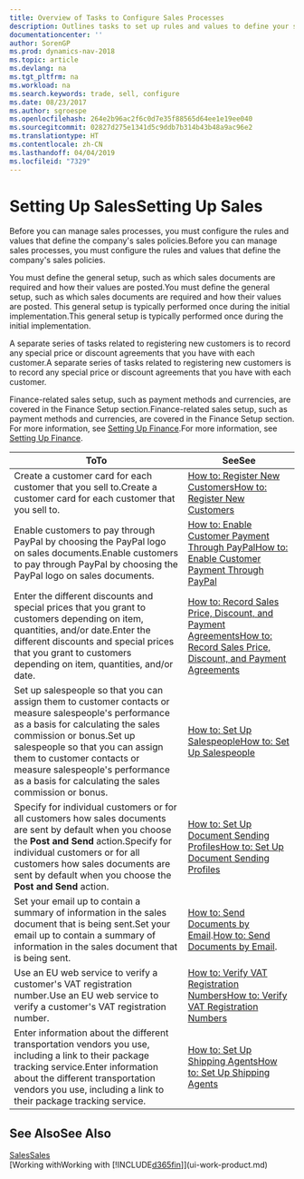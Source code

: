 ```yaml
---
title: Overview of Tasks to Configure Sales Processes
description: Outlines tasks to set up rules and values to define your sales policies and processes.
documentationcenter: ''
author: SorenGP
ms.prod: dynamics-nav-2018
ms.topic: article
ms.devlang: na
ms.tgt_pltfrm: na
ms.workload: na
ms.search.keywords: trade, sell, configure
ms.date: 08/23/2017
ms.author: sgroespe
ms.openlocfilehash: 264e2b96ac2f6c0d7e35f88565d64ee1e19ee040
ms.sourcegitcommit: 02827d275e1341d5c9ddb7b314b43b48a9ac96e2
ms.translationtype: HT
ms.contentlocale: zh-CN
ms.lasthandoff: 04/04/2019
ms.locfileid: "7329"
---
```

# <a name="setting-up-sales"></a><span data-ttu-id="6ed1d-103">Setting Up Sales</span><span class="sxs-lookup"><span data-stu-id="6ed1d-103">Setting Up Sales</span></span>
<span data-ttu-id="6ed1d-104">Before you can manage sales processes, you must configure the rules and values that define the company's sales policies.</span><span class="sxs-lookup"><span data-stu-id="6ed1d-104">Before you can manage sales processes, you must configure the rules and values that define the company's sales policies.</span></span>

<span data-ttu-id="6ed1d-105">You must define the general setup, such as which sales documents are required and how their values are posted.</span><span class="sxs-lookup"><span data-stu-id="6ed1d-105">You must define the general setup, such as which sales documents are required and how their values are posted.</span></span> <span data-ttu-id="6ed1d-106">This general setup is typically performed once during the initial implementation.</span><span class="sxs-lookup"><span data-stu-id="6ed1d-106">This general setup is typically performed once during the initial implementation.</span></span>

<span data-ttu-id="6ed1d-107">A separate series of tasks related to registering new customers is to record any special price or discount agreements that you have with each customer.</span><span class="sxs-lookup"><span data-stu-id="6ed1d-107">A separate series of tasks related to registering new customers is to record any special price or discount agreements that you have with each customer.</span></span>

<span data-ttu-id="6ed1d-108">Finance-related sales setup, such as payment methods and currencies, are covered in the Finance Setup section.</span><span class="sxs-lookup"><span data-stu-id="6ed1d-108">Finance-related sales setup, such as payment methods and currencies, are covered in the Finance Setup section.</span></span> <span data-ttu-id="6ed1d-109">For more information, see [Setting Up Finance](finance-setup-finance.md).</span><span class="sxs-lookup"><span data-stu-id="6ed1d-109">For more information, see [Setting Up Finance](finance-setup-finance.md).</span></span>

| <span data-ttu-id="6ed1d-110">To</span><span class="sxs-lookup"><span data-stu-id="6ed1d-110">To</span></span> | <span data-ttu-id="6ed1d-111">See</span><span class="sxs-lookup"><span data-stu-id="6ed1d-111">See</span></span> |
| --- | --- |
| <span data-ttu-id="6ed1d-112">Create a customer card for each customer that you sell to.</span><span class="sxs-lookup"><span data-stu-id="6ed1d-112">Create a customer card for each customer that you sell to.</span></span> |[<span data-ttu-id="6ed1d-113">How to: Register New Customers</span><span class="sxs-lookup"><span data-stu-id="6ed1d-113">How to: Register New Customers</span></span>](sales-how-register-new-customers.md) |
| <span data-ttu-id="6ed1d-114">Enable customers to pay through PayPal by choosing the PayPal logo on sales documents.</span><span class="sxs-lookup"><span data-stu-id="6ed1d-114">Enable customers to pay through PayPal by choosing the PayPal logo on sales documents.</span></span> |[<span data-ttu-id="6ed1d-115">How to: Enable Customer Payment Through PayPal</span><span class="sxs-lookup"><span data-stu-id="6ed1d-115">How to: Enable Customer Payment Through PayPal</span></span>](sales-how-enable-payment-service-extensions.md) |
| <span data-ttu-id="6ed1d-116">Enter the different discounts and special prices that you grant to customers depending on item, quantities, and/or date.</span><span class="sxs-lookup"><span data-stu-id="6ed1d-116">Enter the different discounts and special prices that you grant to customers depending on item, quantities, and/or date.</span></span> |[<span data-ttu-id="6ed1d-117">How to: Record Sales Price, Discount, and Payment Agreements</span><span class="sxs-lookup"><span data-stu-id="6ed1d-117">How to: Record Sales Price, Discount, and Payment Agreements</span></span>](sales-how-record-sales-price-discount-payment-agreements.md) |
| <span data-ttu-id="6ed1d-118">Set up salespeople so that you can assign them to customer contacts or measure salespeople's performance as a basis for calculating the sales commission or bonus.</span><span class="sxs-lookup"><span data-stu-id="6ed1d-118">Set up salespeople so that you can assign them to customer contacts or measure salespeople's performance as a basis for calculating the sales commission or bonus.</span></span> |[<span data-ttu-id="6ed1d-119">How to: Set Up Salespeople</span><span class="sxs-lookup"><span data-stu-id="6ed1d-119">How to: Set Up Salespeople</span></span>](sales-how-setup-salespeople.md) |
| <span data-ttu-id="6ed1d-120">Specify for individual customers or for all customers how sales documents are sent by default when you choose the **Post and Send** action.</span><span class="sxs-lookup"><span data-stu-id="6ed1d-120">Specify for individual customers or for all customers how sales documents are sent by default when you choose the **Post and Send** action.</span></span> |[<span data-ttu-id="6ed1d-121">How to: Set Up Document Sending Profiles</span><span class="sxs-lookup"><span data-stu-id="6ed1d-121">How to: Set Up Document Sending Profiles</span></span>](sales-how-setup-document-send-profiles.md) |
| <span data-ttu-id="6ed1d-122">Set your email up to contain a summary of information in the sales document that is being sent.</span><span class="sxs-lookup"><span data-stu-id="6ed1d-122">Set your email up to contain a summary of information in the sales document that is being sent.</span></span> |<span data-ttu-id="6ed1d-123">[How to: Send Documents by Email](ui-how-send-documents-email.md).</span><span class="sxs-lookup"><span data-stu-id="6ed1d-123">[How to: Send Documents by Email](ui-how-send-documents-email.md).</span></span> |
|<span data-ttu-id="6ed1d-124">Use an EU web service to verify a customer's VAT registration number.</span><span class="sxs-lookup"><span data-stu-id="6ed1d-124">Use an EU web service to verify a customer's VAT registration number.</span></span>|[<span data-ttu-id="6ed1d-125">How to: Verify VAT Registration Numbers</span><span class="sxs-lookup"><span data-stu-id="6ed1d-125">How to: Verify VAT Registration Numbers</span></span>](finance-setup-vat.md)|
|<span data-ttu-id="6ed1d-126">Enter information about the different transportation vendors you use, including a link to their package tracking service.</span><span class="sxs-lookup"><span data-stu-id="6ed1d-126">Enter information about the different transportation vendors you use, including a link to their package tracking service.</span></span>|[<span data-ttu-id="6ed1d-127">How to: Set Up Shipping Agents</span><span class="sxs-lookup"><span data-stu-id="6ed1d-127">How to: Set Up Shipping Agents</span></span>](sales-how-to-set-up-shipping-agents.md)|

## <a name="see-also"></a><span data-ttu-id="6ed1d-128">See Also</span><span class="sxs-lookup"><span data-stu-id="6ed1d-128">See Also</span></span>
[<span data-ttu-id="6ed1d-129">Sales</span><span class="sxs-lookup"><span data-stu-id="6ed1d-129">Sales</span></span>](sales-manage-sales.md)  
[<span data-ttu-id="6ed1d-130">Working with</span><span class="sxs-lookup"><span data-stu-id="6ed1d-130">Working with</span></span> [!INCLUDE[d365fin](includes/d365fin_md.md)]](ui-work-product.md)
